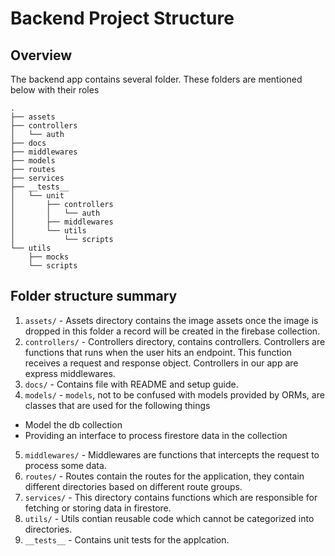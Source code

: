 # Backend Project Structure

## Overview
The backend app contains several folder. These folders are mentioned below with their roles

```
.
├── assets
├── controllers
│   └── auth
├── docs
├── middlewares
├── models
├── routes
├── services
├── __tests__
│   └── unit
│       ├── controllers
│       │   └── auth
│       ├── middlewares
│       └── utils
│           └── scripts
└── utils
    ├── mocks
    └── scripts
```

## Folder structure summary
1. `assets/` - Assets directory contains the image assets once the image is dropped in this folder a record will be created in the firebase collection.
2. `controllers/` - Controllers directory, contains controllers. Controllers are functions that runs when the user hits an endpoint. This function receives a request and response object. Controllers in our app are express middlewares.
3. `docs/` - Contains file with README and setup guide.
4. `models/` - `models`, not to be confused with models provided by ORMs, are classes that are used for the following things
- Model the db collection
- Providing an interface to process firestore data in the collection
5. `middlewares/` - Middlewares are functions that intercepts the request to process some data.
6. `routes/` - Routes contain the routes for the application, they contain different directories based on different route groups.
7. `services/` - This directory contains functions which are responsible for fetching or storing data in firestore.
8. `utils/` - Utils contian reusable code which cannot be categorized into directories.
9. `__tests__` - Contains unit tests for the applcation.
